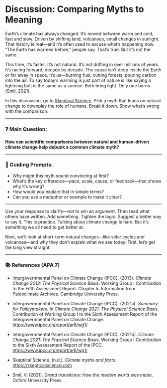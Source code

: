 # Discussion: Comparing Myths to Meaning

Earth’s climate has always changed. It’s moved between warm and cold, fast and slow. Driven by shifting land, volcanoes, small changes in sunlight. That history is real—and it’s often used to excuse what’s happening now. “The Earth has warmed before,” people say. That’s true. But it’s not the same.

This time, it’s faster. It’s not natural. It’s not drifting in over millions of years. It’s racing forward, decade by decade. The cause isn’t deep inside the Earth or far away in space. It’s us—burning fuel, cutting forests, pouring carbon into the air. To say today’s warming is just part of nature is like saying a lightning bolt is the same as a sunrise. Both bring light. Only one burns (Smil, 2021).

In this discussion, go to [Skeptical Science](https://skepticalscience.com). Pick a myth that leans on natural change to downplay the role of humans. Break it down. Show what’s wrong with the comparison.

---

### ❓ Main Question:
**How can scientific comparisons between natural and human-driven climate change help debunk a common climate myth?**

---

### 🧭 Guiding Prompts:
- Why might this myth sound convincing at first?
- What’s the key difference—pace, scale, cause, or feedback—that shows why it’s wrong?
- How would you explain that in simple terms?
- Can you use a metaphor or example to make it clear?

---

Use your response to clarify—not to win an argument. Then read what others have written. Add something. Tighten the logic. Suggest a better way to say it. This is practice. Talking about climate change is hard. But it’s something we all need to get better at.

Next, we’ll look at short-term natural changes—like solar cycles and volcanoes—and why they don’t explain what we see today. First, let’s get the long view straight.

---

### 📚 References (APA 7)

- Intergovernmental Panel on Climate Change (IPCC). (2013). *Climate Change 2013: The Physical Science Basis*. Working Group I Contribution to the Fifth Assessment Report. Chapter 5: Information from Paleoclimate Archives. Cambridge University Press.

- Intergovernmental Panel on Climate Change (IPCC). (2021a). *Summary for Policymakers*. In *Climate Change 2021: The Physical Science Basis*. Contribution of Working Group I to the Sixth Assessment Report of the Intergovernmental Panel on Climate Change. https://www.ipcc.ch/report/ar6/wg1/

- Intergovernmental Panel on Climate Change (IPCC). (2021b). *Climate Change 2021: The Physical Science Basis*. Working Group I Contribution to the Sixth Assessment Report of the IPCC. https://www.ipcc.ch/report/ar6/wg1/

- Skeptical Science. (n.d.). *Climate myths and facts*. https://skepticalscience.com

- Smil, V. (2021). *Grand transitions: How the modern world was made*. Oxford University Press.
